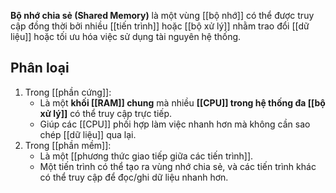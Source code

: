 **Bộ nhớ chia sẻ (Shared Memory)** là một vùng [[bộ nhớ]] có thể được truy cập đồng thời bởi nhiều [[tiến trình]] hoặc [[bộ xử lý]] nhằm trao đổi [[dữ liệu]] hoặc tối ưu hóa việc sử dụng tài nguyên hệ thống.
## Phân loại

1. Trong [[phần cứng]]:
	- Là một **khối [[RAM]] chung** mà nhiều **[[CPU]] trong hệ thống đa [[bộ xử lý]]** có thể truy cập trực tiếp.
	- Giúp các [[CPU]] phối hợp làm việc nhanh hơn mà không cần sao chép [[dữ liệu]] qua lại.
2. Trong [[phần mềm]]:
	- Là một [[phương thức giao tiếp giữa các tiến trình]].
	- Một tiến trình có thể tạo ra vùng nhớ chia sẻ, và các tiến trình khác có thể truy cập để đọc/ghi dữ liệu nhanh hơn.


